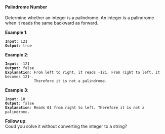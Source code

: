 #### Palindrome Number

Determine whether an integer is a palindrome. An integer is a palindrome when
it reads the same backward as forward.

**Example 1**:
<pre><code><b>Input</b>: 121
<b>Output</b>: true
</code></pre>

**Example 2**:
<pre><code><b>Input</b>: -121
<b>Output</b>: false
<b>Explanation</b>: From left to right, it reads -121. From right to left, it becomes 121-.
             Therefore it is not a palindrome.
</code></pre>

**Example 3**:
<pre><code><b>Input</b>: 10
<b>Output</b>: false
<b>Explanation</b>: Reads 01 from right to left. Therefore it is not a palindrome.
</code></pre>

**Follow up**:  
Coud you solve it without converting the integer to a string?
